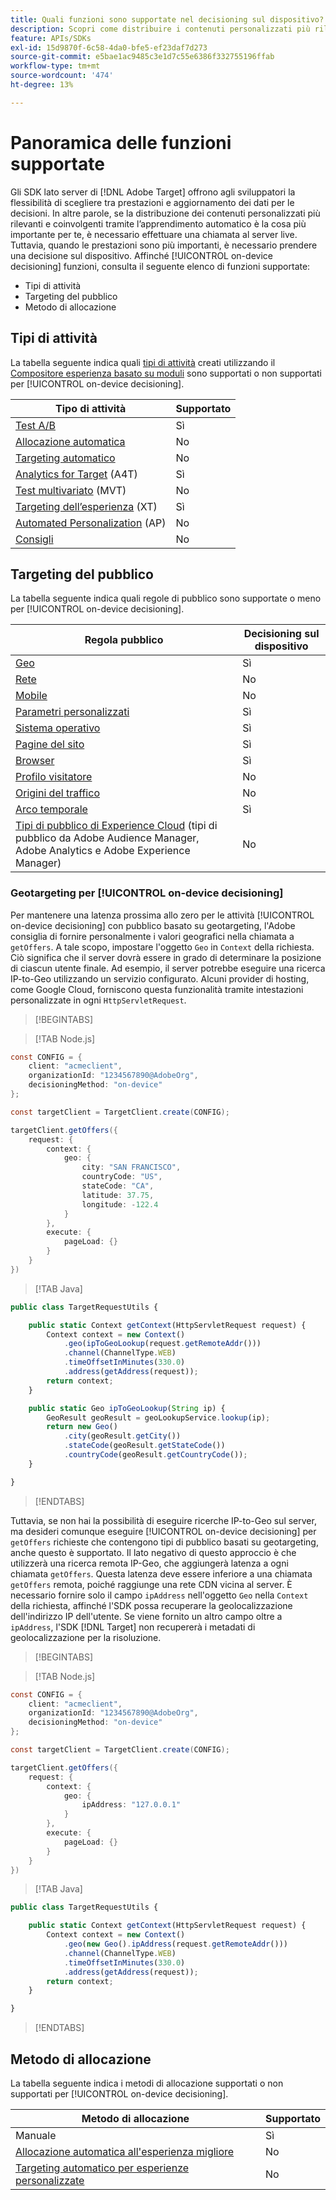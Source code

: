 ```yaml
---
title: Quali funzioni sono supportate nel decisioning sul dispositivo?
description: Scopri come distribuire i contenuti personalizzati più rilevanti e coinvolgenti tramite l’apprendimento automatico utilizzando una chiamata al server live.
feature: APIs/SDKs
exl-id: 15d9870f-6c58-4da0-bfe5-ef23daf7d273
source-git-commit: e5bae1ac9485c3e1d7c55e6386f332755196ffab
workflow-type: tm+mt
source-wordcount: '474'
ht-degree: 13%

---
```


# Panoramica delle funzioni supportate

Gli SDK lato server di [!DNL Adobe Target] offrono agli sviluppatori la flessibilità di scegliere tra prestazioni e aggiornamento dei dati per le decisioni. In altre parole, se la distribuzione dei contenuti personalizzati più rilevanti e coinvolgenti tramite l’apprendimento automatico è la cosa più importante per te, è necessario effettuare una chiamata al server live. Tuttavia, quando le prestazioni sono più importanti, è necessario prendere una decisione sul dispositivo. Affinché [!UICONTROL on-device decisioning] funzioni, consulta il seguente elenco di funzioni supportate:

* Tipi di attività
* Targeting del pubblico
* Metodo di allocazione

## Tipi di attività

La tabella seguente indica quali [tipi di attività](https://experienceleague.adobe.com/docs/target/using/activities/target-activities-guide.html?lang=it) creati utilizzando il [Compositore esperienza basato su moduli](https://experienceleague.adobe.com/docs/target/using/experiences/form-experience-composer.html?lang=it&) sono supportati o non supportati per [!UICONTROL on-device decisioning].

| Tipo di attività | Supportato |
| --- | --- |
| [Test A/B](https://experienceleague.adobe.com/docs/target/using/activities/abtest/test-ab.html?lang=it) | Sì |
| [Allocazione automatica](https://experienceleague.adobe.com/docs/target/using/activities/auto-allocate/automated-traffic-allocation.html?lang=it) | No |
| [Targeting automatico](https://experienceleague.adobe.com/docs/target/using/activities/auto-target/auto-target-to-optimize.html?lang=it) | No |
| [Analytics for Target](https://experienceleague.adobe.com/docs/target/using/integrate/a4t/a4t.html?lang=it) (A4T) | Sì |
| [Test multivariato](https://experienceleague.adobe.com/docs/target/using/activities/multivariate-test/multivariate-testing.html?lang=it) (MVT) | No |
| [Targeting dell’esperienza](https://experienceleague.adobe.com/docs/target/using/activities/experience-targeting/experience-target.html?lang=it) (XT) | Sì |
| [Automated Personalization](https://experienceleague.adobe.com/docs/target/using/activities/automated-personalization/automated-personalization.html?lang=it) (AP) | No |
| [Consigli](https://experienceleague.adobe.com/docs/target/using/recommendations/recommendations.html?lang=it) | No |


## Targeting del pubblico

La tabella seguente indica quali regole di pubblico sono supportate o meno per [!UICONTROL on-device decisioning].

| Regola pubblico | Decisioning sul dispositivo |
| --- | --- |
| [Geo](https://experienceleague.adobe.com/docs/target/using/audiences/create-audiences/categories-audiences/geo.html?lang=it) | Sì |
| [Rete](https://experienceleague.adobe.com/docs/target/using/audiences/create-audiences/categories-audiences/network.html?lang=it) | No |
| [Mobile](https://experienceleague.adobe.com/docs/target/using/audiences/create-audiences/categories-audiences/mobile.html?lang=it) | No |
| [Parametri personalizzati](https://experienceleague.adobe.com/docs/target/using/audiences/create-audiences/categories-audiences/custom-parameters.html?lang=it) | Sì |
| [Sistema operativo](https://experienceleague.adobe.com/docs/target/using/audiences/create-audiences/categories-audiences/operating-system.html?lang=it) | Sì |
| [Pagine del sito](https://experienceleague.adobe.com/docs/target/using/audiences/create-audiences/categories-audiences/site-pages.html?lang=it) | Sì |
| [Browser](https://experienceleague.adobe.com/docs/target/using/audiences/create-audiences/categories-audiences/browser.html?lang=it) | Sì |
| [Profilo visitatore](https://experienceleague.adobe.com/docs/target/using/audiences/create-audiences/categories-audiences/visitor-profile.html?lang=it) | No |
| [Origini del traffico](https://experienceleague.adobe.com/docs/target/using/audiences/create-audiences/categories-audiences/traffic-sources.html?lang=it) | No |
| [Arco temporale](https://experienceleague.adobe.com/docs/target/using/audiences/create-audiences/categories-audiences/time-frame.html?lang=it) | Sì |
| [Tipi di pubblico di Experience Cloud](https://experienceleague.adobe.com/docs/target/using/integrate/mmp.html?lang=it) (tipi di pubblico da Adobe Audience Manager, Adobe Analytics e Adobe Experience Manager) | No |

### Geotargeting per [!UICONTROL on-device decisioning]

Per mantenere una latenza prossima allo zero per le attività [!UICONTROL on-device decisioning] con pubblico basato su geotargeting, l&#39;Adobe consiglia di fornire personalmente i valori geografici nella chiamata a `getOffers`. A tale scopo, impostare l&#39;oggetto `Geo` in `Context` della richiesta. Ciò significa che il server dovrà essere in grado di determinare la posizione di ciascun utente finale. Ad esempio, il server potrebbe eseguire una ricerca IP-to-Geo utilizzando un servizio configurato. Alcuni provider di hosting, come Google Cloud, forniscono questa funzionalità tramite intestazioni personalizzate in ogni `HttpServletRequest`.

>[!BEGINTABS]

>[!TAB Node.js]

```csharp {line-numbers="true"}
const CONFIG = {
    client: "acmeclient",
    organizationId: "1234567890@AdobeOrg",
    decisioningMethod: "on-device"
};

const targetClient = TargetClient.create(CONFIG);

targetClient.getOffers({
    request: {
        context: {
            geo: {
                city: "SAN FRANCISCO",
                countryCode: "US",
                stateCode: "CA",
                latitude: 37.75,
                longitude: -122.4
            }
        },
        execute: {
            pageLoad: {}
        }
    }
})
```

>[!TAB Java]

```javascript {line-numbers="true"}
public class TargetRequestUtils {

    public static Context getContext(HttpServletRequest request) {
        Context context = new Context()
            .geo(ipToGeoLookup(request.getRemoteAddr()))
            .channel(ChannelType.WEB)
            .timeOffsetInMinutes(330.0)
            .address(getAddress(request));
        return context;
    }

    public static Geo ipToGeoLookup(String ip) {
        GeoResult geoResult = geoLookupService.lookup(ip);
        return new Geo()
            .city(geoResult.getCity())
            .stateCode(geoResult.getStateCode())
            .countryCode(geoResult.getCountryCode());
    }

}
```

>[!ENDTABS]

Tuttavia, se non hai la possibilità di eseguire ricerche IP-to-Geo sul server, ma desideri comunque eseguire [!UICONTROL on-device decisioning] per `getOffers` richieste che contengono tipi di pubblico basati su geotargeting, anche questo è supportato. Il lato negativo di questo approccio è che utilizzerà una ricerca remota IP-Geo, che aggiungerà latenza a ogni chiamata `getOffers`. Questa latenza deve essere inferiore a una chiamata `getOffers` remota, poiché raggiunge una rete CDN vicina al server. È necessario fornire solo il campo `ipAddress` nell&#39;oggetto `Geo` nella `Context` della richiesta, affinché l&#39;SDK possa recuperare la geolocalizzazione dell&#39;indirizzo IP dell&#39;utente. Se viene fornito un altro campo oltre a `ipAddress`, l&#39;SDK [!DNL Target] non recupererà i metadati di geolocalizzazione per la risoluzione.


>[!BEGINTABS]

>[!TAB Node.js]

```csharp {line-numbers="true"}
const CONFIG = {
    client: "acmeclient",
    organizationId: "1234567890@AdobeOrg",
    decisioningMethod: "on-device"
};

const targetClient = TargetClient.create(CONFIG);

targetClient.getOffers({
    request: {
        context: {
            geo: {
                ipAddress: "127.0.0.1"
            }
        },
        execute: {
            pageLoad: {}
        }
    }
})
```

>[!TAB Java]

```javascript {line-numbers="true"}
public class TargetRequestUtils {

    public static Context getContext(HttpServletRequest request) {
        Context context = new Context()
            .geo(new Geo().ipAddress(request.getRemoteAddr()))
            .channel(ChannelType.WEB)
            .timeOffsetInMinutes(330.0)
            .address(getAddress(request));
        return context;
    }

}
```

>[!ENDTABS]

## Metodo di allocazione

La tabella seguente indica i metodi di allocazione supportati o non supportati per [!UICONTROL on-device decisioning].

| Metodo di allocazione | Supportato |
| --- | --- |
| Manuale | Sì |
| [Allocazione automatica all&#39;esperienza migliore](https://experienceleague.adobe.com/docs/target/using/activities/auto-allocate/automated-traffic-allocation.html?lang=it) | No |
| [Targeting automatico per esperienze personalizzate](https://experienceleague.adobe.com/docs/target/using/activities/auto-target-to-optimize.html?lang=it) | No |
